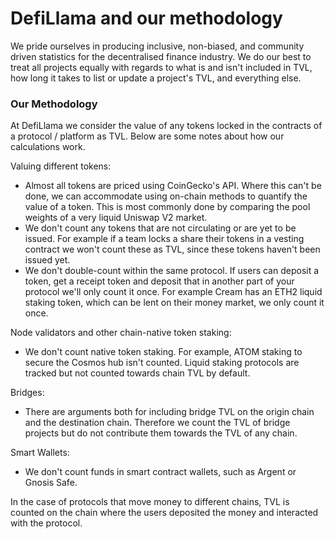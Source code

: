 # DefiLlama and our methodology

We pride ourselves in producing inclusive, non-biased, and community driven statistics for the decentralised finance industry. We do our best to treat all projects equally with regards to what is and isn't included in TVL, how long it takes to list or update a project's TVL, and everything else.

### Our Methodology

At DefiLlama we consider the value of any tokens locked in the contracts of a protocol / platform as TVL. Below are some notes about how our calculations work.

Valuing different tokens:

* Almost all tokens are priced using CoinGecko's API. Where this can't be done, we can accommodate using on-chain methods to quantify the value of a token. This is most commonly done by comparing the pool weights of a very liquid Uniswap V2 market.&#x20;
* We don't count any tokens that are not circulating or are yet to be issued. For example if a team locks a share their tokens in a vesting contract we won't count these as TVL, since these tokens haven't been issued yet.
* We don't double-count within the same protocol. If users can deposit a token, get a receipt token and deposit that in another part of your protocol we'll only count it once. For example Cream has an ETH2 liquid staking token, which can be lent on their money market, we only count it once.

Node validators and other chain-native token staking:

* We don't count native token staking. For example, ATOM staking to secure the Cosmos hub isn't counted. Liquid staking protocols are tracked but not counted towards chain TVL by default.

Bridges:

* There are arguments both for including bridge TVL on the origin chain and the destination chain. Therefore we count the TVL of bridge projects but do not contribute them towards the TVL of any chain.&#x20;

Smart Wallets:

* We don't count funds in smart contract wallets, such as Argent or Gnosis Safe.

In the case of protocols that move money to different chains, TVL is counted on the chain where the users deposited the money and interacted with the protocol.
